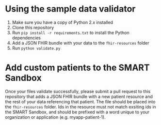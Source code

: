 # Using the sample data validator

1. Make sure you have a copy of Python 2.x installed 
2. Clone this repository
3. Run ```pip install -r requirements.txt``` to install the Python dependencies
4. Add a JSON FHIR bundle with your data to the ```fhir-resources``` folder
5. Run ```python validate.py```


# Add custom patients to the SMART Sandbox

Once your files validate successfully, please submit a pull request to this repository that adds a JSON FHIR bundle with a new patient resource and the rest of your data referencing that patient. The file should be placed into the ```fhir-resources``` folder. Ids in the resource must not match exsiting ids in the SMART Sandbox, and should be prefixed with a word unique to your organization or application (e.g. myapp-patient-1).